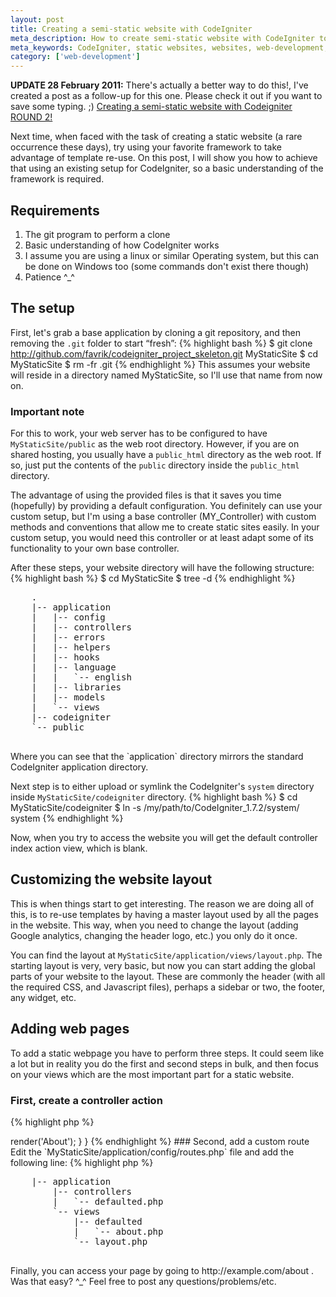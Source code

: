 ```yaml
---
layout: post
title: Creating a semi-static website with CodeIgniter
meta_description: How to create semi-static website with CodeIgniter to achieve template reuse and save time.
meta_keywords: CodeIgniter, static websites, websites, web-development, 
category: ['web-development']
---
```

<p class="update"><strong>UPDATE 28 February 2011:</strong> 
There's actually a better way to do this!, I've created a post as a follow-up for this one. Please check it out if you want to save some typing. ;)
<a href="http://blog.favrik.com/2011/02/28/creating-a-static-website-with-codeigniter-round-2/">Creating a semi-static website with Codeigniter ROUND 2!</a>
</p>

Next time, when faced with the task of creating a static website (a rare occurrence these days), try using your favorite framework to take advantage of template re-use.  On this post, I will show you how to achieve that using an existing setup for CodeIgniter, so a basic understanding of the framework is required.

## Requirements
1. The git program to perform a clone
1. Basic understanding of how CodeIgniter works
1. I assume you are using a linux or similar Operating system, but this can be done on Windows too (some commands don't exist there though)
1. Patience ^_^


## The setup
First, let's grab a base application by cloning a git repository, and then removing the `.git` folder to start &#8220;fresh&#8221;:
{% highlight bash %}
$ git clone http://github.com/favrik/codeigniter_project_skeleton.git MyStaticSite
$ cd MyStaticSite
$ rm -fr .git
{% endhighlight %}
This assumes your website will reside in a directory named MyStaticSite, so I'll use that name from now on. 

### Important note
For this to work, your web server has to be configured to have `MyStaticSite/public` as the web root directory.  However, if you are on shared hosting, you usually have a `public_html` directory as the web root. If so, just put the contents of the `public` directory inside the `public_html` directory.

The advantage of using the provided files is that it saves you time (hopefully) by providing a default configuration.  You definitely can use your custom setup, but I'm using a base controller (MY_Controller) with custom methods and conventions that allow me to create static sites easily. In your custom setup, you would need this controller or at least adapt some of its functionality to your own base controller.

After these steps, your website directory will have the following structure:
{% highlight bash %}
$ cd MyStaticSite
$ tree -d
{% endhighlight %}
<div class="terminal">
    <pre>
    .
    |-- application
    |   |-- config
    |   |-- controllers
    |   |-- errors
    |   |-- helpers
    |   |-- hooks
    |   |-- language
    |   |   `-- english
    |   |-- libraries
    |   |-- models
    |   `-- views
    |-- codeigniter
    `-- public
    </pre>
</div>
Where you can see that the `application` directory mirrors the standard CodeIgniter application directory.

Next step is to either upload or symlink the CodeIgniter's `system` directory inside `MyStaticSite/codeigniter` directory. 
{% highlight bash %}
$ cd MyStaticSite/codeigniter
$ ln -s /my/path/to/CodeIgniter_1.7.2/system/ system
{% endhighlight %}

Now, when you try to access the website you will get the default controller index action view, which is blank.


## Customizing the website layout
This is when things start to get interesting. The reason we are doing all of this, is to re-use templates by having a master layout used by all the pages in the website. This way, when you need to change the layout (adding Google analytics, changing the header logo, etc.) you only do it once.

You can find the layout at `MyStaticSite/application/views/layout.php`. The starting layout is very, very basic, but now you can start adding the global parts of your website to the layout.  These are commonly the header (with all the required CSS, and Javascript files), perhaps a sidebar or two, the footer, any widget, etc.

## Adding web pages
To add a static webpage you have to perform three steps. It could seem like a lot but in reality you do the first and second steps in bulk, and then focus on your views which are the most important part for a static website.

### First, create a controller action
{% highlight php %}
<?php

class Defaulted extends MY_Controller {
    
    // This would be used for the usual About page, obviously. :)
    public function about() {
        // The value passed to the render method is used for the Page title
        $this->render('About');
    }
}

{% endhighlight %}

### Second, add a custom route
Edit the `MyStaticSite/application/config/routes.php` file and add the following line:
{% highlight php %}
<?php
//...omitting the lines of code above

/* About page */
$route['about'] = 'defaulted/about';
{% endhighlight %}




### Third, add the corresponding view
The convention used by the base controller is to follow a view directory structure using the name of the controller for the directory, and the name of the action for the view file name. For this example, this would be the file layout:

<div class="terminal">
    <pre>
    |-- application
        |-- controllers
        |   `-- defaulted.php
        `-- views
            |-- defaulted
            |   `-- about.php
            `-- layout.php
    </pre>
</div>


Finally, you can access your page by going to http://example.com/about .  Was that easy? ^_^  Feel free to post any questions/problems/etc.

